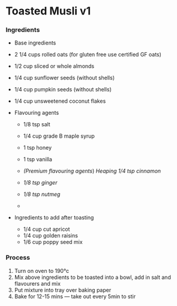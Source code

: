 # Toasted Musli v1



### Ingredients

-  Base ingredients
  - 2 1/4 cups rolled oats (for gluten free use certified GF oats)
  - 1/2 cup sliced or whole almonds
  - 1/4 cup sunflower seeds (without shells)
  - 1/4 cup pumpkin seeds (without shells)
  - 1/4 cup unsweetened coconut flakes

- Flavouring agents

  - 1/8 tsp salt

  - 1/4 cup grade B maple syrup

  - 1 tsp honey

  - 1 tsp vanilla

    

  - *(Premium flavouring agents*) *Heaping 1/4 tsp cinnamon*

  - *1/8 tsp ginger*

  - *1/8 tsp nutmeg*

  - 

- Ingredients to add after toasting
  - 1/4 cup cut apricot 
  - 1/4 cup golden raisins
  - 1/6 cup poppy seed mix





### Process

1. Turn on oven to 190°c 
2. Mix above ingredients to be toasted into a bowl, add in salt and flavourers and mix
3. Put mixture into tray over baking paper
4. Bake for 12-15 mins — take out every 5min to stir





